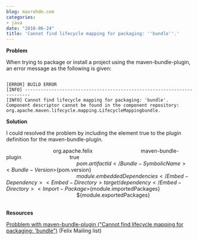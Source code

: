```yaml
---
blog: maxrohde.com
categories:
- java
date: "2010-06-24"
title: 'Cannot find lifecycle mapping for packaging: ''bundle''.'
---
```


**Problem**

When trying to package or install a project using the maven-bundle-plugin, an error message as the following is given:

```

[ERROR] BUILD ERROR
[INFO] ------------------------------------------------------------------------
[INFO] Cannot find lifecycle mapping for packaging: 'bundle'.
Component descriptor cannot be found in the component repository: org.apache.maven.lifecycle.mapping.LifecycleMappingbundle.
```

**Solution**

I could resolved the problem by including the element <extensions>true</extensions> to the plugin definition for the maven-bundle-plugin.

<plugin>                                 <groupId>org.apache.felix</groupId>                                 <artifactId>maven-bundle-plugin</artifactId>                                 <extensions>true</extensions>                                 <configuration>                                         <instructions>                                                 <Bundle-SymbolicName>${pom.artifactId}</Bundle-SymbolicName>                                                 <Bundle-Version>${pom.version}</Bundle-Version>                                                 <Embed-Dependency>${module.embeddedDependencies}                                                 </Embed-Dependency>                                                 <Embed-Directory>target/dependency</Embed-Directory>                                                 <Import-Package>${module.importedPackages}</Import-Package>                                                 <Export-Package>${module.exportedPackages}</Export-Package>                                         </instructions>                                 </configuration>                         </plugin>

**Resources**

[Probblem with maven-bundle-plugin ("Cannot find lifecycle mapping for packaging: 'bundle")](http://www.mail-archive.com/users@felix.apache.org/msg03502.html) (Felix Mailing list)
